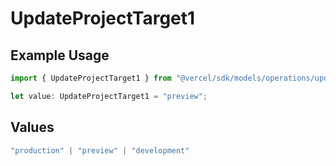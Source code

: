 # UpdateProjectTarget1

## Example Usage

```typescript
import { UpdateProjectTarget1 } from "@vercel/sdk/models/operations/updateproject.js";

let value: UpdateProjectTarget1 = "preview";
```

## Values

```typescript
"production" | "preview" | "development"
```